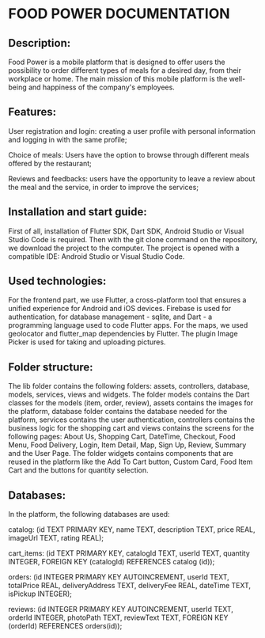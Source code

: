 # FOOD POWER DOCUMENTATION 
## Description:

Food Power is a mobile platform that is designed to offer users the possibility to order different types of meals for a desired day, from their workplace or home. The main mission of this mobile platform is the well-being and happiness of the company's employees.

## Features:

User registration and login: creating a user profile with personal information and logging in with the same profile;

Choice of meals: Users have the option to browse through different meals offered by the restaurant;

Reviews and feedbacks: users have the opportunity to leave a review about the meal and the service, in order to improve the services;

## Installation and start guide:

First of all, installation of Flutter SDK, Dart SDK, Android Studio or Visual Studio Code is required. Then with the git clone command on the repository, we download the project to the computer. The project is opened with a compatible IDE: Android Studio or Visual Studio Code.

## Used technologies:

For the frontend part, we use Flutter, a cross-platform tool that ensures a unified experience for Android and iOS devices. Firebase is used for authentication, for database management - sqlite, and Dart - a programming language used to code Flutter apps. For the maps, we used geolocator and flutter_map dependencies by Flutter. The plugin Image Picker is used for taking and uploading pictures.
## Folder structure:

The lib folder contains the following folders: assets, controllers, database, models, services, views and widgets.
The folder models contains the Dart classes for the models (item, order, review), assets contains the images for the platform, database folder contains the database needed for the platform, services contains the user authentication, controllers contains the business logic for the shopping cart and views contains the screens for the following pages: About Us, Shopping Cart, DateTime, Checkout, Food Menu, Food Delivery, Login, Item Detail, Map, Sign Up, Review, Summary and the User Page. The folder widgets contains components that are reused in the platform like the Add To Cart button, Custom Card, Food Item Cart and the buttons for quantity selection.

## Databases:

In the platform, the following databases are used:

catalog: (id TEXT PRIMARY KEY, name TEXT, description TEXT, price REAL, imageUrl TEXT, rating REAL);

cart_items: (id TEXT PRIMARY KEY, catalogId TEXT, userId TEXT, quantity INTEGER, FOREIGN KEY (catalogId) REFERENCES catalog (id));

orders: (id INTEGER PRIMARY KEY AUTOINCREMENT, userId TEXT, totalPrice REAL, deliveryAddress TEXT, deliveryFee REAL, dateTime TEXT, isPickup INTEGER);

reviews: (id INTEGER PRIMARY KEY AUTOINCREMENT, userId TEXT, orderId INTEGER, photoPath TEXT, reviewText TEXT, FOREIGN KEY (orderId) REFERENCES orders(id));